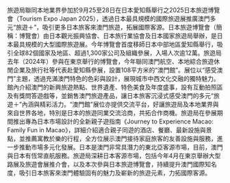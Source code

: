 旅遊局聯同本地業界參加於9月25至28日在日本愛知縣舉行之2025日本旅遊博覽會（Tourism Expo Japan 2025），透過日本最具規模的國際旅遊展推廣澳門多元“旅遊＋”，吸引更多日本旅客來澳門旅遊，拓展國際客源。日本旅遊博覽會（簡稱：博覽會）由日本觀光振興協會、日本旅行業協會及日本國家旅遊局舉辦，是日本最具規模的大型國際旅遊展。今年博覽會首度移師日本中部地區愛知縣舉行，吸引全球82個國家及地區、超過1,300家公司及組織參展，入場人次逾12萬。旅遊局去年（2024年）參與在東京舉行的博覽會，今年聯同澳門航空、本地綜合旅遊休閒企業及旅行社等代表赴愛知縣參展，設置108平方米的“澳門館”。展位以“感受澳門”主題，透過充滿澳門特色的色彩與設計，展現城市中西文化交融的獨特魅力。館內介紹澳門的新興旅遊熱點、世界遺產、特色美食及年度盛事，設有互動拍照區及有獎問答遊戲等，並銷售澳門旅遊產品，讓日本旅客沉浸式感受澳門的多元“旅遊＋”內涵與精彩活力。“澳門館”展位亦提供交流平台，好讓旅遊局及本地業界與來自世界各地，特別是日本的旅遊同業交流洽商，共拓合作商機。旅遊局在參展期間推出專為日本市場設計的全新親子遊指南《Journey to Experience Macao: Family Fun in Macao》，詳細介紹適合親子同遊的酒店、餐廳、最新設施與景點，並推薦寓教於樂的行程，全方位展示澳門接待家庭旅客的友善設施與服務，進一步推動市場多元化發展。日本是澳門非常具潛力的東北亞客源市場，目前，澳門與日本有恆常直航服務。旅遊局深耕日本客源市場，包括今年4月在東京舉辦大型路展及旅遊會展推介會，以及本次參與日本旅遊博覽會，持續提升澳門國際知名度，吸引日本旅客來澳門體驗固有的魅力及嶄新的旅遊元素，力拓國際客源。